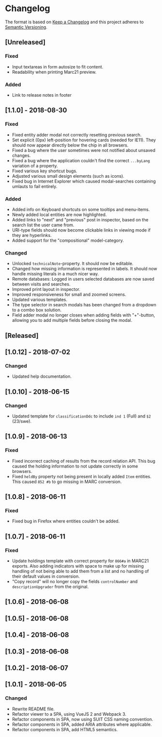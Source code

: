 # Changelog

The format is based on [Keep a Changelog](http://keepachangelog.com/en/1.0.0/)
and this project adheres to [Semantic Versioning](http://semver.org/spec/v2.0.0.html).

## [Unreleased]

### Fixed
- Input textareas in form autosize to fit content.
- Readability when printing Marc21 preview.

### Added
- Link to release notes in footer

## [1.1.0] - 2018-08-30

### Fixed
- Fixed entity adder modal not correctly resetting previous search.
- Set explicit (0px) left-position for hovering cards (needed for IE11). They should now appear directly below the chip in all browsers.
- Fixed a bug where the user sometimes were not notified about unsaved changes.
- Fixed a bug where the application couldn't find the correct `...byLang` variation of a property.
- Fixed various key shortcut bugs.
- Adjusted various small design elements (such as icons).
- Fixed bug in Internet Explorer which caused modal-searches containing umlauts to fail entirely.

### Added
- Added info on Keyboard shortcuts on some tooltips and menu-items.
- Newly added local entities are now highlighted.
- Added links to "next" and "previous" post in inspector, based on the search list the user came from.
- URI-type fields should now become clickable links in viewing mode if they are hyperlinks.
- Added support for the "compositional" model-category.

### Changed
- Unlocked `technicalNote`-property. It should now be editable.
- Changed how missing information is represented in labels. It should now handle missing literals in a much nicer way.
- Remote databases: Logged in users selected databases are now saved between visits and searches.
- Improved print layout in inspector.
- Improved responsiveness for small and zoomed screens.
- Updated various templates.
- The type selector in search modals has been changed from a dropdown to a combo box solution.
- Field adder modal no longer closes when adding fields with "+"-button, allowing you to add multiple fields before closing the modal.

## [Released]

## [1.0.12] - 2018-07-02

### Changed 
- Updated help documentation.

## [1.0.10] - 2018-06-15

### Changed
- Updated template for `classificationDdc` to include `ind 1` (Full) and `$2` (23/swe).

## [1.0.9] - 2018-06-13

### Fixed
- Fixed incorrect caching of results from the record relation API. This bug caused the holding information to not update correctly in some browsers.
- Fixed `heldBy` property not being present in locally added `Item` entities. This caused `852 #b` to go missing in MARC conversion.

## [1.0.8] - 2018-06-11

### Fixed
- Fixed bug in Firefox where entities couldn't be added.

## [1.0.7] - 2018-06-11
### Fixed
- Update holdings template with correct property for `866#a` in MARC21 exports. Also adding indicators with space to make up for missing handling of not being able to add them from a list and no handling of their default values in conversion.
- "Copy record" will no longer copy the fields `controlNumber` and `descriptionUpgrader` from the original.

## [1.0.6] - 2018-06-08
## [1.0.5] - 2018-06-08
## [1.0.4] - 2018-06-08
## [1.0.3] - 2018-06-08
## [1.0.2] - 2018-06-07
## [1.0.1] - 2018-06-05

### Changed
- Rewrite README file.
- Refactor viewer to a SPA, using VueJS 2 and Webpack 3.
- Refactor components in SPA, now using SUIT CSS naming convention.
- Refactor components in SPA, added ARIA attributes where applicable.
- Refactor components in SPA, add HTML5 semantics.
